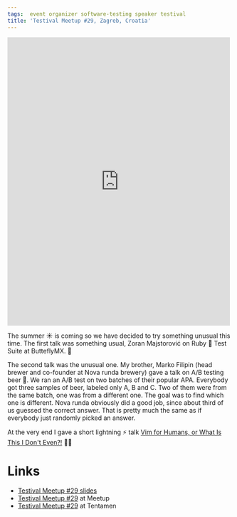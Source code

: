 ```yaml
---
tags:  event organizer software-testing speaker testival
title: 'Testival Meetup #29, Zagreb, Croatia'
---
```

<iframe src="https://www.facebook.com/plugins/post.php?href=https%3A%2F%2Fwww.facebook.com%2Fmedia%2Fset%2F%3Fset%3Da.10155366653877290.1073741926.735252289%26type%3D3&width=500" width="500" height="646" style="border:none;overflow:hidden" scrolling="no" frameborder="0" allowTransparency="true"></iframe>

The summer ☀️ is coming so we have decided to try something unusual this time. The first talk was something usual, Zoran Majstorović on Ruby 💎 Test Suite at ButteflyMX. 🦋

The second talk was the unusual one. My brother, Marko Filipin (head brewer and co-founder at Nova runda brewery) gave a talk on A/B testing beer 🍺. We ran an A/B test on two batches of their popular APA. Everybody got three samples of beer, labeled only A, B and C. Two of them were from the same batch, one was from a different one. The goal was to find which one is different. Nova runda obviously did a good job, since about third of us guessed the correct answer. That is pretty much the same as if everybody just randomly picked an answer.

At the very end I gave a short lightning ⚡️ talk [Vim for Humans, or What Is This I Don't Even?!](/vim) 🤷‍♂️

# Links

- [Testival Meetup #29 slides](https://github.com/zeljkofilipin/testival/tree/master/files/29)
- [Testival Meetup #29](https://www.meetup.com/testival/events/239482386/) at Meetup
- [Testival Meetup #29](https://blog.tentamen.eu/what-i-learned-on-testival-29-meetup/) at Tentamen
